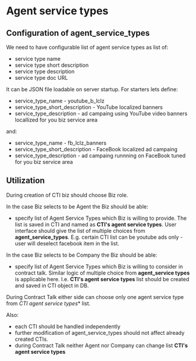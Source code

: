 Agent service types
===================

Configuration of agent_service_types
------------------------------------

We need to have configurable list of agent service types as list of:

- service type name
- service type short description
- service type description
- service type doc URL

It can be JSON file loadable on server startup. For starters lets define:

- service_type_name - youtube_b_lclz
- service_type_short_description - YouTube localized banners
- service_type_description - ad campaing using YouTube video banners locallized for you biz service area

and:

- service_type_name - fb_lclz_banners
- service_type_short_description - FaceBook localized ad campaing
- service_type_description - ad campaing runnning on FaceBook tuned for you biz service area

Utilization
-----------

During creation of CTI biz should choose Biz role.

In the case Biz selects to be Agent the Biz should be able:

- specify list of Agent Service Types which Biz is willing to provide. The list is saved in CTI and named as **CTI's agent service types**. User interface should give the list of multiple choices from **agent_service_types**. E.g. certain CTI list can be youtube ads only - user will deselect facebook item in the list.

In the case Biz selects to be Company the Biz should be able:

- specify list of Agent Service Types which Biz is willing to consider in contract talk. Similar logic of multiple choice from
**agent_service types** is applicable here. I.e. **CTI's agent service types** list should be created and saved in CTI object in DB.


During Contract Talk either side can choose only one agent service type from *CTI agent service types** list.

Also:

- each CTI should be handled independently
- further modification of agent_service_types should not affect already created CTIs.
- during Contract Talk neither Agent nor Company can change list **CTI's agent service types**

